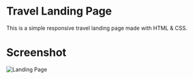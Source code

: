 # Travel Landing Page

This is a simple responsive travel landing page made with HTML & CSS.

# Screenshot

![Landing Page](screenshot.png)



